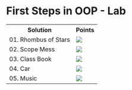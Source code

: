 <h1>First Steps in OOP - Lab</h1>
<table>
  <tr>
    <th>Solution</th>
    <th>Points</th>
  </tr>
  <tr>
    <td>01. Rhombus of Stars</td>
    <td><img src="https://geps.dev/progress/100"></td>
  </tr>
  <tr>
    <td>02. Scope Mess</td>
    <td><img src="https://geps.dev/progress/100"></td>
  </tr>
  <tr>
    <td>03. Class Book</td>
    <td><img src="https://geps.dev/progress/100"></td>
  </tr>
  <tr>
    <td>04. Car</td>
    <td><img src="https://geps.dev/progress/100"></td>
  </tr>
  <tr>
    <td>05. Music</td>
    <td><img src="https://geps.dev/progress/100"></td>
  </tr>
</table>

